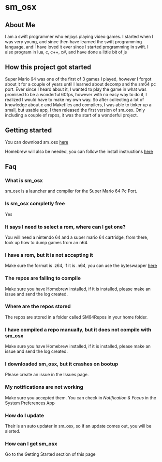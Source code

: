 
# sm_osx

## About Me
I am a swift programmer who enjoys playing video games. I started when I was very young, and since then have learned the swift programming language, and I have loved it ever since I started programming in swift. I also program in lua, c, c++, c#, and have done a little bit of js

## How this project got started
Super Mario 64 was one of the first  of 3 games I played, however I forgot about it for a couple of years until I learned about decomp and the sm64 pc port. Ever since I heard about it, I wanted to play the game in what was promised to be a wonderful 60fps, however with no easy way to do it, I realized I would have to make my own way. So after collecting a lot of knowledge about c and Makefiles and compilers, I was able to tinker up a small, but usable app, I then released the first version of sm_osx. Only including a couple of repos, it was the start of a wonderful project.

## Getting started
You can download sm_osx [here](https://github.com/EmeraldLoc/sm_osx/releases/latest/download/sm_osx.zip)

Homebrew will also be needed, you can follow the install instructions [here](https://brew.sh)

## Faq
### What is sm_osx
sm_osx is a launcher and compiler for the Super Mario 64 Pc Port.
### Is sm_osx completly free
Yes
### It says I need to select a rom, where can I get one?
You will need a nintendo 64 and a super mario 64 cartridge, from there, look up how to dump games from an n64.
### I have a rom, but it is not accepting it
Make sure the format is .z64, if it is .n64, you can use the byteswapper [here](https://hack64.net/tools/swapper.php)
### The repos are failing to compile
Make sure you have Homebrew installed, if it is installed, please make an issue and send the log created.
### Where are the repos stored
The repos are stored in a folder called SM64Repos in your home folder.
### I have compiled a repo manually, but it does not compile with sm_osx
Make sure you have Homebrew installed, if it is installed, please make an issue and send the log created.
### I downloaded sm_osx, but it crashes on bootup
Please create an issue in the Issues page.
### My notifications are not working
Make sure you accepted them. You can check in *Notification & Focus* in the System Preferences App
### How do I update
Their is an auto updater in sm_osx, so if an update comes out, you will be alerted.
### How can I get sm_osx
Go to the Getting Started section of this page
